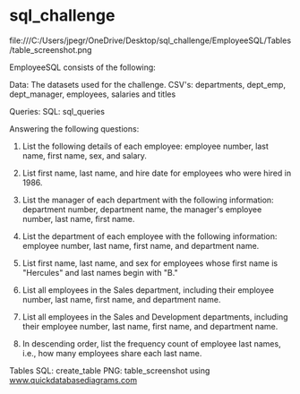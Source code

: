 # sql_challenge

file:///C:/Users/jpegr/OneDrive/Desktop/sql_challenge/EmployeeSQL/Tables/table_screenshot.png

EmployeeSQL consists of the following:

Data:
The datasets used for the challenge.
CSV's: departments, dept_emp, dept_manager, employees, salaries and titles

Queries:
SQL: sql_queries

Answering the following questions:

1. List the following details of each employee: employee number, last name, first name, sex, and salary.

2. List first name, last name, and hire date for employees who were hired in 1986.

3. List the manager of each department with the following information: department number, department name, the manager's employee number, last name, first name.

4. List the department of each employee with the following information: employee number, last name, first name, and department name.

5. List first name, last name, and sex for employees whose first name is "Hercules" and last names begin with "B."

6. List all employees in the Sales department, including their employee number, last name, first name, and department name.

7. List all employees in the Sales and Development departments, including their employee number, last name, first name, and department name.

8. In descending order, list the frequency count of employee last names, i.e., how many employees share each last name.

Tables
SQL: create_table
PNG: table_screenshot using www.quickdatabasediagrams.com

